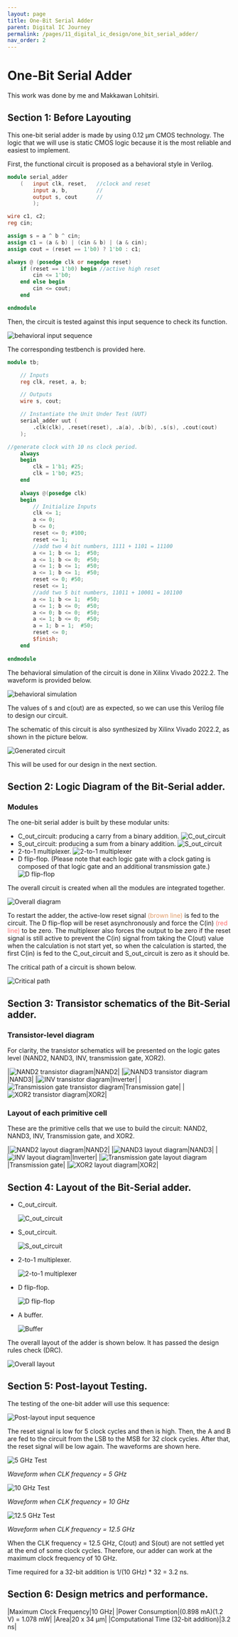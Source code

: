 ```yaml
---
layout: page
title: One-Bit Serial Adder
parent: Digital IC Journey
permalink: /pages/11_digital_ic_design/one_bit_serial_adder/
nav_order: 2
---
```


# One-Bit Serial Adder

This work was done by me and Makkawan Lohitsiri.

## Section 1: Before Layouting

This one-bit serial adder is made by using 0.12 μm CMOS technology. The logic that we will use is static CMOS logic because it is the most reliable and easiest to implement.

First, the functional circuit is proposed as a behavioral style in Verilog.

```verilog
module serial_adder 
    (   input clk, reset,   //clock and reset
        input a, b,         //
        output s, cout      //
        );

wire c1, c2;
reg cin;

assign s = a ^ b ^ cin;
assign c1 = (a & b) | (cin & b) | (a & cin);
assign cout = (reset == 1'b0) ? 1'b0 : c1; 

always @ (posedge clk or negedge reset)
    if (reset == 1'b0) begin //active high reset
        cin <= 1'b0;
    end else begin
        cin <= cout;
    end 

endmodule
```

Then, the circuit is tested against this input sequence to check its function. 

![behavioral input sequence](behavior_input_sequence.png)

The corresponding testbench is provided here.

```verilog
module tb;

    // Inputs
    reg clk, reset, a, b;

    // Outputs
    wire s, cout;

    // Instantiate the Unit Under Test (UUT)
    serial_adder uut (
        .clk(clk), .reset(reset), .a(a), .b(b), .s(s), .cout(cout)
    );

//generate clock with 10 ns clock period.
    always 
    begin
        clk = 1'b1; #25; 
        clk = 1'b0; #25; 
    end
        
    always @(posedge clk)
    begin
        // Initialize Inputs
        clk <= 1;
        a <= 0;
        b <= 0;
        reset <= 0; #100;
        reset <= 1;
        //add two 4 bit numbers, 1111 + 1101 = 11100
        a <= 1; b <= 1;  #50;
        a <= 1; b <= 0;  #50;   
        a <= 1; b <= 1;  #50;      
        a <= 1; b <= 1;  #50;   
        reset <= 0; #50;
        reset <= 1;
        //add two 5 bit numbers, 11011 + 10001 = 101100
        a <= 1; b <= 1;  #50;
        a <= 1; b <= 0;  #50;     
        a <= 0; b <= 0;  #50;    
        a <= 1; b <= 0;  #50;
        a = 1; b = 1;  #50;     
        reset <= 0;
        $finish;
    end
    
endmodule
```

The behavioral simulation of the circuit is done in Xilinx Vivado 2022.2. The waveform is provided below.

![behavioral simulation](behavior_sim.png)

The values of s and c(out) are as expected, so we can use this Verilog file to design our circuit.

The schematic of this circuit is also synthesized by Xilinx Vivado 2022.2, as shown in the picture below.

![Generated circuit](circuit_gened.png)

This will be used for our design in the next section.

## Section 2: Logic Diagram of the Bit-Serial adder.

### Modules

The one-bit serial adder is built by these modular units:

- C_out_circuit: producing a carry from a binary addition.
    ![C_out_circuit](C_out_circuit.png)
- S_out_circuit: producing a sum from a binary addition.
    ![S_out_circuit](S_out_circuit.png)
- 2-to-1 multiplexer.
    ![2-to-1 multiplexer](2-to-1_multiplexer.png)
- D flip-flop. (Please note that each logic gate with a clock gating is composed of that logic gate and an additional transmission gate.)
    ![D flip-flop](D_flip_flop.png)

The overall circuit is created when all the modules are integrated together.

![Overall diagram](overall_diagram.png)

To restart the adder, the active-low reset signal <span style="color:#e09a67">(brown line)</span> is fed to the circuit. The D flip-flop will be reset asynchronously and force the C(in) <span style="color:#ff7070">(red line)</span> to be zero. The multiplexer also forces the output to be zero if the reset signal is still active to prevent the C(in) signal from taking the C(out) value when the calculation is not start yet, so when the calculation is started, the first C(in) is fed to the C_out_circuit and S_out_circuit is zero as it should be.

The critical path of a circuit is shown below.

![Critical path](overall_diagram_critical.png)

## Section 3: Transistor schematics of the Bit-Serial adder.

### Transistor-level diagram

For clarity, the transistor schematics will be presented on the logic gates level (NAND2, NAND3, INV, transmission gate, XOR2). 

|![NAND2 transistor diagram](diagram_NAND2.png)|NAND2|
|![NAND3 transistor diagram](diagram_NAND3.png)|NAND3|
|![INV transistor diagram](diagram_INV.png)|Inverter|
|![Transmission gate transistor diagram](diagram_tgate.png)|Transmission gate|
|![XOR2 transistor diagram](diagram_XOR2.png)|XOR2|

### Layout of each primitive cell

These are the primitive cells that we use to build the circuit: NAND2, NAND3, INV, Transmission gate, and XOR2.

|![NAND2 layout diagram](layout_NAND2.png)|NAND2|
|![NAND3 layout diagram](layout_NAND3.png)|NAND3|
|![INV layout diagram](layout_INV.png)|Inverter|
|![Transmission gate layout diagram](layout_tgate.png)|Transmission gate|
|![XOR2 layout diagram](layout_XOR2.png)|XOR2|

## Section 4: Layout of the Bit-Serial adder.

- C_out_circuit.

    ![C_out_circuit](layout_C_out_circuit.png)

- S_out_circuit.

    ![S_out_circuit](layout_S_out_circuit.png)

- 2-to-1 multiplexer.

    ![2-to-1 multiplexer](layout_multiplexer.png)

- D flip-flop. 

    ![D flip-flop](layout_dflipflop.png)

- A buffer. 

    ![Buffer](layout_buffer.png)

The overall layout of the adder is shown below. It has passed the design rules check (DRC).

![Overall layout](overall_layout.png)

## Section 5: Post-layout Testing.

The testing of the one-bit adder will use this sequence:

![Post-layout input sequence](postlayout_input_sequence.png)

The reset signal is low for 5 clock cycles and then is high. Then, the A and B are fed to the circuit from the LSB to the MSB for 32 clock cycles. After that, the reset signal will be low again. The waveforms are shown here.

![5 GHz Test](freq_5GHz.png)

*Waveform when CLK frequency = 5 GHz*

![10 GHz Test](freq_10GHz.png)

*Waveform when CLK frequency = 10 GHz*

![12.5 GHz Test](freq_12-5GHz.png)

*Waveform when CLK frequency = 12.5 GHz*

When the CLK frequency = 12.5 GHz, C(out) and S(out) are not settled yet at the end of some clock cycles. Therefore, our adder can work at the maximum clock frequency of 10 GHz.

Time required for a 32-bit addition is 1/(10 GHz) * 32 = 3.2 ns.

## Section 6: Design metrics and performance.

|Maximum Clock Frequency|10 GHz|
|Power Consumption|(0.898 mA)(1.2 V) = 1.078 mW|
|Area|20 x 34 μm|
|Computational Time (32-bit addition)|3.2 ns|